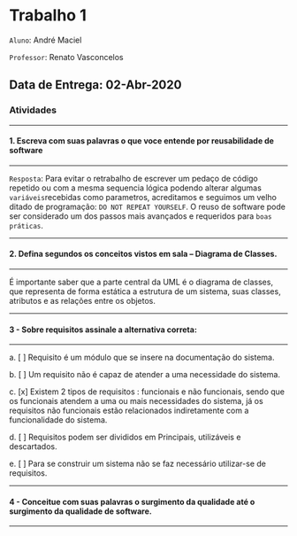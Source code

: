 # Trabalho 1

 `Aluno`: André Maciel

 `Professor`: Renato Vasconcelos

## Data de Entrega: 02-Abr-2020

### Atividades

---
#### 1. Escreva com suas palavras o que voce entende por reusabilidade de software

---

`Resposta`: Para evitar o retrabalho de escrever um pedaço de código repetido ou com a mesma sequencia lógica podendo alterar algumas `variáveis`recebidas como parametros, acreditamos e seguimos um velho ditado de programação: `DO NOT REPEAT YOURSELF`. O reuso de software pode ser considerado um dos passos mais avançados e requeridos para `boas práticas`.


---
#### 2. Defina segundos os conceitos vistos em sala – Diagrama de Classes.

---

É importante saber que a parte central da UML é o diagrama de classes, que representa de forma estática a estrutura de um sistema, suas classes, atributos e as relações entre os objetos.

---
#### 3 - Sobre requisitos assinale a alternativa correta:

---

a. [ ] Requisito é um módulo que se insere na documentação do sistema.

b. [ ] Um requisito não é capaz de atender a uma necessidade do sistema.

c. [x] Existem 2 tipos de requisitos : funcionais e não funcionais, sendo que os funcionais atendem a uma ou mais necessidades do sistema, já os requisitos não funcionais estão relacionados indiretamente com a funcionalidade do sistema.

d. [ ] Requisitos podem ser divididos em Principais, utilizáveis e descartados.

e. [ ] Para se construir um sistema não se faz necessário utilizar-se de requisitos.

---
#### 4 - Conceitue com suas palavras o surgimento da qualidade até o surgimento da qualidade de software.

---


